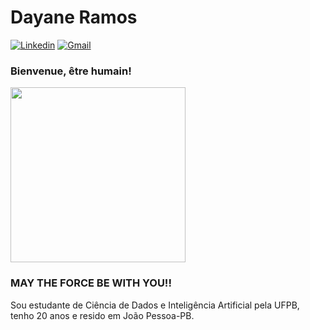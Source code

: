 # Dayane Ramos

[![Linkedin](https://img.shields.io/badge/LinkedIn-blue?style=for-the-badge&logo=Linkedin)](https://www.linkedin.com/in/dayane-ramos/)
[![Gmail](https://img.shields.io/badge/-Gmail-c14438?style=for-the-badge&logo=Gmail&logoColor=white&link=mailto:d4yaneramos@gmail.com)](mailto:d4yaneramos@gmail.com)



### Bienvenue, être humain!

<img style="margin: 0 auto" src="https://media0.giphy.com/media/jd6TVgsph6w7e/giphy.gif" height="280">

### MAY THE FORCE BE WITH YOU!!

Sou estudante de Ciência de Dados e Inteligência Artificial pela UFPB, tenho 20 anos e resido em João Pessoa-PB.

